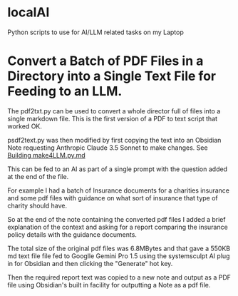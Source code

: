 # localAI
Python scripts to use for AI/LLM related tasks on my Laptop

# Convert a Batch of PDF Files in a Directory into a Single Text File for Feeding to an LLM.

The pdf2txt.py can be used to convert a whole director full of files into a single markdown file. This is the first version of a PDF to text script that worked OK.

psdf2text.py was then modified by first copying the text into an Obsidian Note requesting Anthropic Claude 3.5 Sonnet to make changes. See 
[Building make4LLM.py.md](Building%20make4LLM.py.md)

This can be fed to an AI as part of a single prompt with the question added at the end of the file.

For example I had a batch of Insurance documents for a charities insurance and some pdf files with guidance on what sort of insurance that type of charity should have.

So at the end of the note containing the converted pdf files I added a brief explanation of the context and asking for a report comparing the insurance policy details with the guidance documents.

The total size of the original pdf files was 6.8MBytes and that gave a 550KB md text file file fed to Googlle Gemini Pro 1.5 using the systemsculpt AI plug in for Obsidian and then clicking the "Generate" hot key.

Then the required report text was copied to a new note and output as a PDF file using Obsidian's built in facility for outputting a Note as a pdf file.
